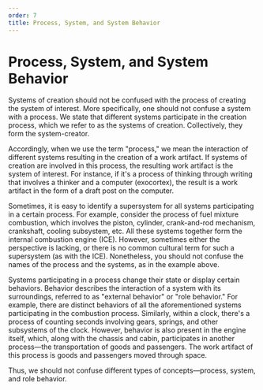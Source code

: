```yaml
---
order: 7
title: Process, System, and System Behavior
---
```


# Process, System, and System Behavior

Systems of creation should not be confused with the process of creating the system of interest. More specifically, one should not confuse a system with a process. We state that different systems participate in the creation process, which we refer to as the systems of creation. Collectively, they form the system-creator.

Accordingly, when we use the term "process," we mean the interaction of different systems resulting in the creation of a work artifact. If systems of creation are involved in this process, the resulting work artifact is the system of interest. For instance, if it's a process of thinking through writing that involves a thinker and a computer (exocortex), the result is a work artifact in the form of a draft post on the computer.

Sometimes, it is easy to identify a supersystem for all systems participating in a certain process. For example, consider the process of fuel mixture combustion, which involves the piston, cylinder, crank-and-rod mechanism, crankshaft, cooling subsystem, etc. All these systems together form the internal combustion engine (ICE). However, sometimes either the perspective is lacking, or there is no common cultural term for such a supersystem (as with the ICE). Nonetheless, you should not confuse the names of the process and the systems, as in the example above.

Systems participating in a process change their state or display certain behaviors. Behavior describes the interaction of a system with its surroundings, referred to as "external behavior" or "role behavior." For example, there are distinct behaviors of all the aforementioned systems participating in the combustion process. Similarly, within a clock, there's a process of counting seconds involving gears, springs, and other subsystems of the clock. However, behavior is also present in the engine itself, which, along with the chassis and cabin, participates in another process—the transportation of goods and passengers. The work artifact of this process is goods and passengers moved through space.

Thus, we should not confuse different types of concepts—process, system, and role behavior.
